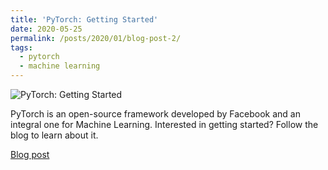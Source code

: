 ```yaml
---
title: 'PyTorch: Getting Started'
date: 2020-05-25
permalink: /posts/2020/01/blog-post-2/
tags:
  - pytorch
  - machine learning
---
```


![PyTorch: Getting Started](https://anubratabhowmick.github.io/files/pytorch.png)

PyTorch is an open-source framework developed by Facebook and an integral one for Machine Learning. Interested in getting started? Follow the blog to learn about it.

[Blog post](https://medium.com/anoob-ai/pytorch-getting-started-45bceb4a7c0d?sk=6bdeb4acbbc46f29a44d0b036dbcc7a1)

